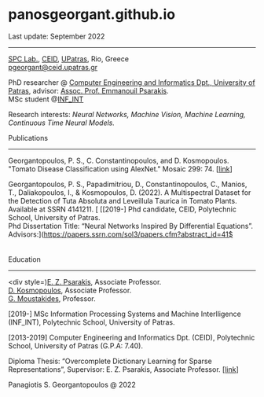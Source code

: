# panosgeorgant.github.io



Last update: September 2022

* * *

[SPC Lab.](http://xanthippi.ceid.upatras.gr/), [CEID](http://www.ceid.upatras.gr), [UPatras](http://www.upatras.gr), Rio, Greece  
[pgeorgant@ceid.upatras.gr](mailto:pgeorgant@ceid.upatras.gr)  

  
  
PhD researcher @ [Computer Engineering and Informatics Dpt., University of Patras](https://www.ceid.upatras.gr), advisor: [Assoc. Prof. Emmanouil Psarakis](http://xanthippi.ceid.upatras.gr/people/psarakis/personal.php).  
MSc student @[INF\_INT](http://xanthippi.ceid.upatras.gr/dsp/)  
  
Research interests: _Neural Networks, Machine Vision, Machine Learning, Continuous Time Neural Models._

  
  
  
Publications  

* * *

Georgantopoulos, P. S., C. Constantinopoulos, and D. Kosmopoulos. "Tomato Disease Classification using AlexNet." Mosaic 299: 74. \[[link](https://soup-project.gr/wp-content/uploads/2020/08/Tomato-Disease-Classification-using-AlexNet.pdf)\]

  

Georgantopoulos, P. S., Papadimitriou, D., Constantinopoulos, C., Manios, T., Daliakopoulos, I., & Kosmopoulos, D. (2022). A Multispectral Dataset for the Detection of Tuta Αbsoluta and Leveillula Τaurica in Tomato Plants. Available at SSRN 4141211. \[ [\[2019-\] Phd candidate, CEID, Polytechnic School, University of Patras.  
Phd Dissertation Title: “Neural Networks Inspired By Differential Equations”.  
Advisors:](https://papers.ssrn.com/sol3/papers.cfm?abstract_id=41$
                <br><br>
                <br>Education<br><hr>
                <div style=)[E. Z. Psarakis](http://xanthippi.ceid.upatras.gr/people/psarakis/personal.php), Associate Professor.  
[D. Kosmopoulos](http://culturetechlab.culture.upatras.gr/), Associate Professor.  
[G. Moustakides](http://www.ssp.ece.upatras.gr/moustakides/), Professor.  
  
\[2019-\] MSc Information Processing Systems and Machine Interlligence (INF\_INT), Polytechnic School, University of Patras.  
  
\[2013-2019\] Computer Engineering and Informatics Dpt. (CEID), Polytechnic School, University of Patras (G.P.A: 7.40).  

Diploma Thesis: “Overcomplete Dictionary Learning for Sparse Representations”, Supervisor: E. Z. Psarakis, Associate Professor. \[[link](https://nemertes.library.upatras.gr/jspui/bitstream/10889/12845/6/Nemertes_Georgantopoulos%28com%29.pdf)\]

  
  

  

Panagiotis S. Georgantopoulos @ 2022